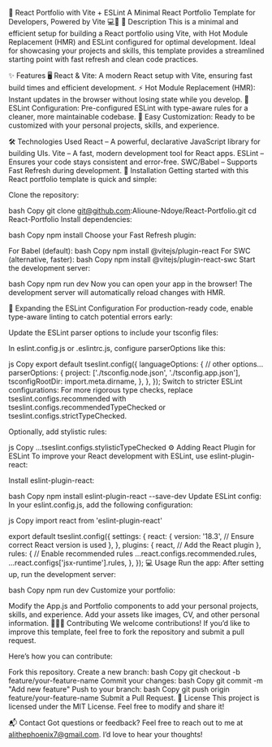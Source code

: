 🚀 React Portfolio with Vite + ESLint
A Minimal React Portfolio Template for Developers, Powered by Vite 💻🌟
📖 Description
This is a minimal and efficient setup for building a React portfolio using Vite, with Hot Module Replacement (HMR) and ESLint configured for optimal development. Ideal for showcasing your projects and skills, this template provides a streamlined starting point with fast refresh and clean code practices.

✨ Features
🖥️ React & Vite: A modern React setup with Vite, ensuring fast build times and efficient development.
⚡ Hot Module Replacement (HMR): Instant updates in the browser without losing state while you develop.
📝 ESLint Configuration: Pre-configured ESLint with type-aware rules for a cleaner, more maintainable codebase.
🔧 Easy Customization: Ready to be customized with your personal projects, skills, and experience.

🛠️ Technologies Used
React – A powerful, declarative JavaScript library for building UIs.
Vite – A fast, modern development tool for React apps.
ESLint – Ensures your code stays consistent and error-free.
SWC/Babel – Supports Fast Refresh during development.
🚀 Installation
Getting started with this React portfolio template is quick and simple:

Clone the repository:

bash
Copy
git clone git@github.com:Alioune-Ndoye/React-Portfolio.git
cd React-Portfolio
Install dependencies:

bash
Copy
npm install
Choose your Fast Refresh plugin:

For Babel (default):
bash
Copy
npm install @vitejs/plugin-react
For SWC (alternative, faster):
bash
Copy
npm install @vitejs/plugin-react-swc
Start the development server:

bash
Copy
npm run dev
Now you can open your app in the browser! The development server will automatically reload changes with HMR.

🧩 Expanding the ESLint Configuration
For production-ready code, enable type-aware linting to catch potential errors early:

Update the ESLint parser options to include your tsconfig files:

In eslint.config.js or .eslintrc.js, configure parserOptions like this:

js
Copy
export default tseslint.config({
  languageOptions: {
    // other options...
    parserOptions: {
      project: ['./tsconfig.node.json', './tsconfig.app.json'],
      tsconfigRootDir: import.meta.dirname,
    },
  },
});
Switch to stricter ESLint configurations: For more rigorous type checks, replace tseslint.configs.recommended with tseslint.configs.recommendedTypeChecked or tseslint.configs.strictTypeChecked.

Optionally, add stylistic rules:

js
Copy
...tseslint.configs.stylisticTypeChecked
⚙️ Adding React Plugin for ESLint
To improve your React development with ESLint, use eslint-plugin-react:

Install eslint-plugin-react:

bash
Copy
npm install eslint-plugin-react --save-dev
Update ESLint config: In your eslint.config.js, add the following configuration:

js
Copy
import react from 'eslint-plugin-react'

export default tseslint.config({
  settings: {
    react: {
      version: '18.3',  // Ensure correct React version is used
    },
  },
  plugins: {
    react,  // Add the React plugin
  },
  rules: {
    // Enable recommended rules
    ...react.configs.recommended.rules,
    ...react.configs['jsx-runtime'].rules,
  },
});
💻 Usage
Run the app: After setting up, run the development server:

bash
Copy
npm run dev
Customize your portfolio:

Modify the App.js and Portfolio components to add your personal projects, skills, and experience.
Add your assets like images, CV, and other personal information.
🧑‍🤝‍🧑 Contributing
We welcome contributions! If you’d like to improve this template, feel free to fork the repository and submit a pull request.

Here’s how you can contribute:

Fork this repository.
Create a new branch:
bash
Copy
git checkout -b feature/your-feature-name
Commit your changes:
bash
Copy
git commit -m "Add new feature"
Push to your branch:
bash
Copy
git push origin feature/your-feature-name
Submit a Pull Request.
📄 License
This project is licensed under the MIT License. Feel free to modify and share it!

📬 Contact
Got questions or feedback? Feel free to reach out to me at alithephoenix7@gmail.com. I’d love to hear your thoughts!

